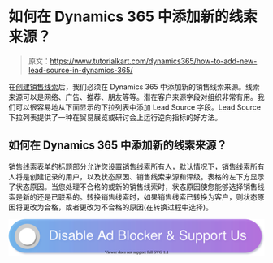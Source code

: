 # 如何在 Dynamics 365 中添加新的线索来源？

> 原文：<https://www.tutorialkart.com/dynamics365/how-to-add-new-lead-source-in-dynamics-365/>

在[创建销售线索](https://www.tutorialkart.com/dynamics365/how-to-create-new-lead-in-microsoft-dynamics-365-for-sales/)后，我们必须在 Dynamics 365 中添加新的销售线索来源。线索来源可以是网络、广告、推荐、朋友等等。潜在客户来源字段对组织非常有用。我们可以很容易地从下面显示的下拉列表中添加 Lead Source 字段。Lead Source 下拉列表提供了一种在贸易展览或研讨会上运行逆向指标的好方法。

## 如何在 Dynamics 365 中添加新的线索来源？

销售线索表单的标题部分允许您设置销售线索所有人，默认情况下，销售线索所有人将是创建记录的用户，以及状态原因、销售线索来源和评级。表格的左下方显示了状态原因。当您处理不合格的或新的销售线索时，状态原因使您能够选择销售线索是新的还是已联系的。转换销售线索时，如果销售线索已转换为客户，则状态原因将更改为合格，或者更改为不合格的原因(在转换过程中选择)。

[![](img/925da31b32d6bc3827932f6c8afb11bb.png)](https://www.tutorialkart.com/)